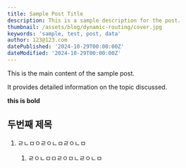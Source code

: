 ```yaml
---
title: Sample Post Title
description: This is a sample description for the post.
thumbnail: /assets/blog/dynamic-routing/cover.jpg
keywords: 'sample, test, post, data'
author: 123@123.com
datePublished: '2024-10-29T00:00:00Z'
dateModified: '2024-10-29T00:00:00Z'
---
```


This is the main content of the sample post.

It provides detailed information on the topic discussed.

**this is bold**

## 두번째 제목

1. ㄹㄴㅁㅇㄹㅇㄴㅁㄹㅇㄴㅁ

    1. ㄹㅇㄴㅁㅁㄹㅇㅁㄴㄹㅇㄴㅁ
